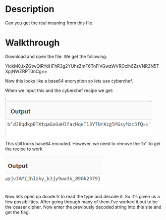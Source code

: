 # Description
Can you get the real meaning from this file.

# Walkthrough
Download and open the file. We get the following:

YidkM0JxZGtwQlRYdHFhR3g2YUhsZmF6TnFlVGwzWVROclh6ZzVNR3N5TXpjNWZRPT0nCg==

Now this looks like a base64 encryption so lets use cyberchef.

When we input this and the cyberchef recipe we get:

![alt text](image.png)

This still looks base64 encoded. However, we need to remove the 'b'' to get the recipe to work. 

![alt text](image-1.png)

Now lets open up dcode.fr to read the type and decode it. So it's given us a few possibilities. After going through many of them I've worked it out to be the ceaser cipher. Now enter the previously decoded string into this site and get the flag. 